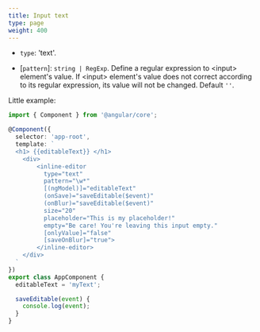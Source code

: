 ```yaml
---
title: Input text
type: page
weight: 400
---
```


* `type`: 'text'.

* \[`pattern`]: `string | RegExp`. Define a regular expression to \<input> element's value. If \<input> element's value does not correct according to its regular expression, its value will not be changed. Default `''`.


<!--more-->

Little example:

``` typescript
import { Component } from '@angular/core';

@Component({
  selector: 'app-root',
  template: `
  <h1> {{editableText}} </h1>
    <div>
        <inline-editor 
          type="text" 
          pattern="\w*" 
          [(ngModel)]="editableText" 
          (onSave)="saveEditable($event)" 
          (onBlur)="saveEditable($event)"
          size="20"
          placeholder="This is my placeholder!"
          empty="Be care! You're leaving this input empty."
          [onlyValue]="false"
          [saveOnBlur]="true">
        </inline-editor>
    </div>
  `
})
export class AppComponent {
  editableText = 'myText';

  saveEditable(event) {
    console.log(event);
  }
}

```
